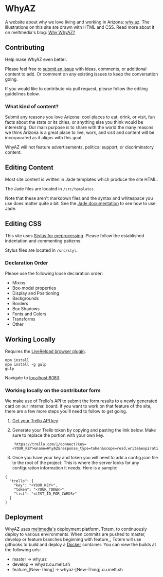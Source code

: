 # WhyAZ

A website about why we love living and working in Arizona: [why.az](http://why.az/). The illustrations on this site are drawn with HTML and CSS. Read more about it on meltmedia's blog: [Why WhyAZ?](http://blog.meltmedia.com/2013/08/why-whyaz/)

## Contributing

Help make WhyAZ even better.

Please feel free to [submit an issue](https://github.com/meltmedia/whyaz/issues) with ideas, comments, or additional content to add. Or comment on any existing issues to keep the conversation going.

If you would like to contribute via pull request, please follow the editing guidelines below.

### What kind of content?

Submit any reasons you love Arizona: cool places to eat, drink, or visit, fun facts about the state or its cities, or anything else you think would be interesting. Our main purpose is to share with the world the many reasons we think Arizona is a great place to live, work, and visit and content will be incorporated as it aligns with this goal.

WhyAZ will not feature advertisements, political support, or discriminatory content. 

## Editing Content

Most site content is written in Jade templates which produce the site HTML.

The Jade files are located in `/src/templates`.

Note that these aren't markdown files and the syntax and whitespace you use does matter quite a bit. See the [Jade documentation](http://jade-lang.com) to see how to use Jade.

## Editing CSS

This site uses [Stylus for preprocessing](http://learnboost.github.io/stylus/). Please follow the established indentation and commenting patterns.

Stylus files are located in `/src/styl`.

### Declaration Order

Please use the following loose declaration order:

* Mixins
* Box-model properties
* Display and Positioning
* Backgrounds
* Borders
* Box Shadows
* Fonts and Colors
* Transforms
* Other

## Working Locally

Requires the [LiveReload browser plugin](https://chrome.google.com/webstore/detail/livereload/jnihajbhpnppcggbcgedagnkighmdlei).

```
npm install
npm install -g gulp
gulp
```

Navigate to [localhost:8080](http://localhost:8080).

### Working locally on the contributor form
We make use of Trello's API to submit the form results to a newly generated card on our internal board. If you want to work on that feature of the site, there are a few more steps you'll need to follow to get going.

1. [Get your Trello API key](https://trello.com/1/appKey/generate)
2. Generate your Trello token by copying and pasting the link below. Make sure to replace the <yourkey> portion with your own key.

        https://trello.com/1/connect?key=<YOUR_KEY>&name=WhyAZ&response_type=token&scope=read,write&expiration=never

3. Once you have your key and token you will need to add a config.json file to the root of the project. This is where the server looks for any configuration information it needs. Here is a sample:

```
{
  "trello": {
    "key": "<YOUR_KEY>",
    "token": "<YOUR_TOKEN>",
    "list": "<LIST_ID_FOR_CARDS>"
  }
}
```

## Deployment
WhyAZ uses [meltmedia's](https://github.com/meltmedia) deployment platform, Totem, to continuously deploy to various environments.
When commits are pushed to master, develop or feature branches beginning with feature_, Totem will use githooks to build and deploy a [Docker](https://www.docker.com) container. You can view the builds at the following urls:
* master              -> why.az
* develop             -> whyaz.cu.melt.sh
* feature_[New-Thing] -> whyaz-[New-Thing].cu.melt.sh
